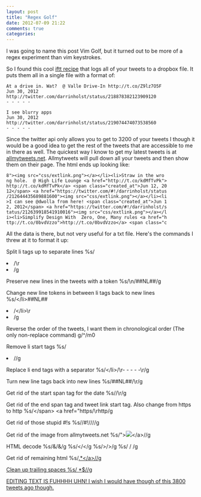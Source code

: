 ```yaml
---
layout: post
title: "Regex Golf"
date: 2012-07-09 21:22
comments: true
categories: 
---
```

I was going to name this post Vim Golf, but it turned out to be more of a regex
experiment than vim keystrokes.

So I found this cool [iftt recipe](http://ifttt.com/recipes/37991) that logs all
of your tweets to a dropbox file. It puts them all in a single file with a
format of:

    At a drive in. Wat?  @ Valle Drive-In http://t.co/Z9lz7O5F
    Jun 30, 2012
    http://twitter.com/darrinholst/status/218878382123909120
    - - - - -
    
    I see blurry apps
    Jun 30, 2012
    http://twitter.com/darrinholst/status/219074474073538560
    - - - - -

Since the twitter api only allows you to get to 3200 of your tweets I though it
would be a good idea to get the rest of the tweets that are accessible to me in there as
well. The quickest way I know to get my latest tweets is at
[allmytweets.net](http://allmytweets.net). Allmytweets will pull down all your
tweets and then show them on their page. The html ends up looking like:

    8"><img src="css/extlink.png"></a></li><li>Straw in the wro
    ng hole.  @ High Life Lounge <a href="http://t.co/kdMfTvPk">
    http://t.co/kdMfTvPk</a> <span class="created_at">Jun 12, 20
    12</span> <a href="https://twitter.com/#!/darrinholst/status
    /212644435689881600"><img src="css/extlink.png"></a></li><li
    >I can see @dwolla from here! <span class="created_at">Jun 1
    2, 2012</span> <a href="https://twitter.com/#!/darrinholst/s
    tatus/212639918541910016"><img src="css/extlink.png"></a></l
    i><li>Simplify Design With  Zero, One, Many rules <a href="h
    ttp://t.co/0bvdVzzo">http://t.co/0bvdVzzo</a> <span class="c

All the data is there, but not very useful for a txt file. Here's the commands I threw at it
to format it up:

Split li tags up to separate lines
    %s/<li>/\r<li>/g

Preserve new lines in the tweets with a token
    %s/\n/##NL##/g

Change new line tokens in between li tags back to new lines
    %s/<\/li>##NL##<li>/<\/li>\r<li>/g

Reverse the order of the tweets, I want them in chronological order (The only
non-replace command)
    g/^/m0

Remove li start tags
    %s/<li>//g

Replace li end tags with a separator
    %s/<\/li>/\r- - - - -\r/g

Turn new line tags back into new lines
    %s/##NL##/\r/g

Get rid of the start span tag for the date
    %s/<span class="created_at">/\r/g

Get rid of the end span tag and tweet link start tag. Also change from https to
http
    %s/<\/span> <a href="https/\rhttp/g

Get rid of those stupid #!s
    %s/\/#!\//\//g

Get rid of the image from allmytweets.net
    %s/"><img src="css\/extlink.png"><\/a>//g

HTML decode
    %s/&amp;/\&/g
    %s/&lt;/</g
    %s/&gt;/>/g
    %s/&nbsp;/ /g

Get rid of remaining html
    %s/<a href="//g
    %s/">.*<\/a>//g

Clean up trailing spaces
    %s/ *$//g

EDITING TEXT IS FUHHHH UHN! I wish I would have though of this 3800 tweets ago
though.
